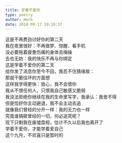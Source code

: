 ```yaml
---  
title: 学着不爱你  
type: poetry  
author: Herb  
date: 2018-09-17 19:18:37    
---  
```

这是不再费劲讨好你的第二天  
我在夜里很好：不再做梦、惊醒、看手机  
没必要拖着疲惫伤痛的身体去梅操  
去也无妨：我的快乐不再与你绑定    
这是学着不爱你的第二天  
给你发了消息你至今不回，我忍不住猜缘故：  
那就干脆往坏的方面想  
这样我学得更快：放心，我不会恨你    
我从不恨任何人，只恨我自己敏感又脆弱  
我没法拒绝你继续在我的生命里写字，我承认：我舍不得  
但是恰好你主动避退，我不会主动去追  
就像我们曾经的分开一样：我的无力也一样    
究竟谁搞砸曾经的一切，何必追究呢？  
现下只剩我在废墟盘桓，估计不久以后我也离开了  
学着不爱你，才能学着爱自己  
这个九月，不欢喜只是暂时的